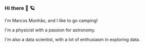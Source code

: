 ### Hi there 👋 🪐



I'm Marcos Munhão, and I like to go camping!


I'm a physicist with a passion for astronomy.

 
I'm also a data scientist, with a lot of enthusiasm in exploring data.
